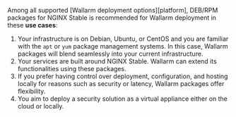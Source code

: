 Among all supported [Wallarm deployment options][platform], DEB/RPM packages for NGINX Stable is recommended for Wallarm deployment in these **use cases**:

1. Your infrastructure is on Debian, Ubuntu, or CentOS and you are familiar with the `apt` or `yum` package management systems. In this case, Wallarm packages will blend seamlessly into your current infrastructure.
1. Your services are built around NGINX Stable. Wallarm can extend its functionalities using these packages.
1. If you prefer having control over deployment, configuration, and hosting locally for reasons such as security or latency, Wallarm packages offer flexibility.
1. You aim to deploy a security solution as a virtual appliance either on the cloud or locally.
